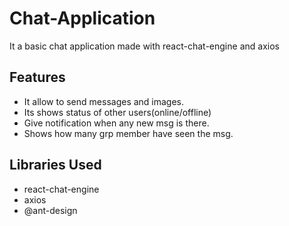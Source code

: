 # Chat-Application
It a basic chat application made with react-chat-engine and axios
## Features
* It allow to send messages and images.
* Its shows status of other users(online/offline)
* Give notification when any new msg is there.
* Shows how many grp member have seen the msg.

## Libraries Used
* react-chat-engine
* axios
* @ant-design


